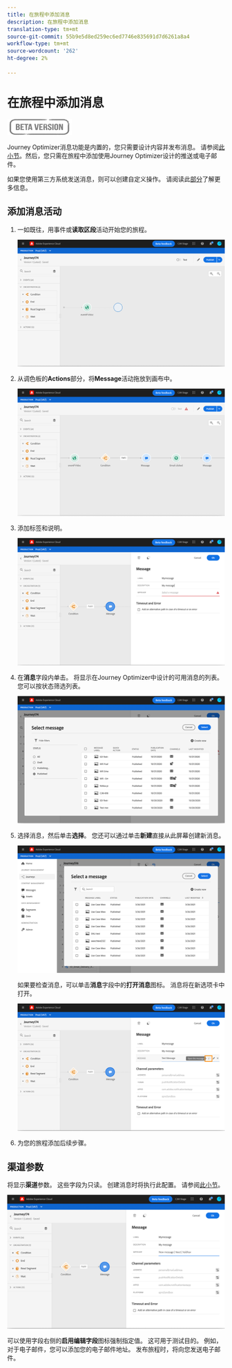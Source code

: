 ```yaml
---
title: 在旅程中添加消息
description: 在旅程中添加消息
translation-type: tm+mt
source-git-commit: 55b9e5d8ed259ec6ed7746e835691d7d6261a8a4
workflow-type: tm+mt
source-wordcount: '262'
ht-degree: 2%

---
```


# 在旅程中添加消息

![](../assets/do-not-localize/badge.png)

Journey Optimizer消息功能是内置的，您只需要设计内容并发布消息。 请参阅[此小节](../get-started-content.md)。然后，您只需在旅程中添加使用Journey Optimizer设计的推送或电子邮件。

如果您使用第三方系统发送消息，则可以创建自定义操作。 请阅读此[部分](../action/action.md)了解更多信息。

## 添加消息活动

1. 一如既往，用事件或&#x200B;**读取区段**&#x200B;活动开始您的旅程。

   ![](../assets/jo-message0.png)

1. 从调色板的&#x200B;**Actions**&#x200B;部分，将&#x200B;**Message**&#x200B;活动拖放到画布中。

   ![](../assets/jo-message1.png)

1. 添加标签和说明。

   ![](../assets/jo-message2.png)

1. 在&#x200B;**消息**&#x200B;字段内单击。 将显示在Journey Optimizer中设计的可用消息的列表。 您可以按状态筛选列表。

   ![](../assets/jo-message3.png)

1. 选择消息，然后单击&#x200B;**选择**。 您还可以通过单击&#x200B;**新建**&#x200B;直接从此屏幕创建新消息。

   ![](../assets/jo-message4-ter.png)

   如果要检查消息，可以单击&#x200B;**消息**&#x200B;字段中的&#x200B;**打开消息**&#x200B;图标。 消息将在新选项卡中打开。

   ![](../assets/jo-message4-bis.png)

1. 为您的旅程添加后续步骤。

## 渠道参数

将显示&#x200B;**渠道**&#x200B;参数。 这些字段为只读。 创建消息时将执行此配置。 请参阅[此小节](../get-started-content.md)。

![](../assets/jo-message4.png)

可以使用字段右侧的&#x200B;**启用编辑字段**&#x200B;图标强制指定值。 这可用于测试目的。 例如，对于电子邮件，您可以添加您的电子邮件地址。 发布旅程时，将向您发送电子邮件。
